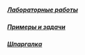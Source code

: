 ##### [Лабораторные работы](https://github.com/sevlod/BD_IzhukovVV_K-ISP-29-1/blob/main/%D0%9B%D0%B0%D0%B1%D0%BE%D1%80%D0%B0%D1%82%D0%BE%D1%80%D0%BD%D1%8B%D0%B5%20%D1%80%D0%B0%D0%B1%D0%BE%D1%82%D1%8B.md)
##### [Примеры и задачи](https://github.com/sevlod/BD_IzhukovVV_K-ISP-29-1/blob/main/%D0%9F%D1%80%D0%B8%D0%BC%D0%B5%D1%80%D1%8B%20%D0%B8%20%D0%B7%D0%B0%D0%B4%D0%B0%D1%87%D0%B8.md)
##### [Шпаргалка](https://github.com/sevlod/BD_IzhukovVV_K-ISP-29-1/blob/main/%D0%A8%D0%BF%D0%B0%D1%80%D0%B3%D0%B0%D0%BB%D0%BA%D0%B0.md)
